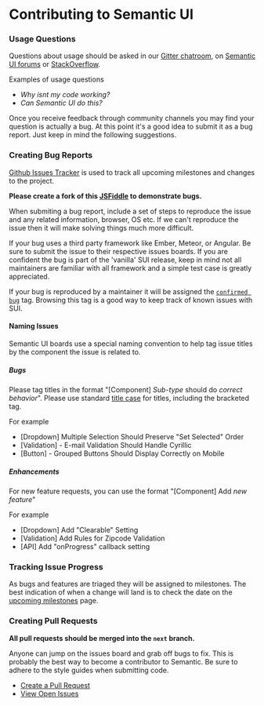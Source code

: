 # Contributing to Semantic UI

### Usage Questions

Questions about usage should be asked in our [Gitter chatroom](https://gitter.im/Semantic-Org/Semantic-UI), on [Semantic UI forums](http://forums.semantic-ui.com) or [StackOverflow](http://stackoverflow.com/questions/tagged/semantic-ui).

Examples of usage questions

-   _Why isnt my code working?_
-   _Can Semantic UI do this?_

Once you receive feedback through community channels you may find your question is actually a bug. At this point it's a good idea to submit it as a bug report. Just keep in mind the following suggestions.

### Creating Bug Reports

[Github Issues Tracker](https://github.com/Semantic-Org/Semantic-UI/issues) is used to track all upcoming milestones and changes to the project.

**Please create a fork of this [JSFiddle](https://jsfiddle.net/ca0rovs3/) to demonstrate bugs.**

When submiting a bug report, include a set of steps to reproduce the issue and any related information, browser, OS etc. If we can't reproduce the issue then it will make solving things much more difficult.

If your bug uses a third party framework like Ember, Meteor, or Angular. Be sure to submit the issue to their respective issues boards. If you are confident the bug is part of the 'vanilla' SUI release, keep in mind not all maintainers are familiar with all framework and a simple test case is greatly appreciated.

If your bug is reproduced by a maintainer it will be assigned the [`confirmed bug`](https://github.com/Semantic-Org/Semantic-UI/issues?q=is%3Aopen+is%3Aissue+label%3A%22Confirmed+Bug%22) tag. Browsing this tag is a good way to keep track of known issues with SUI.

#### Naming Issues

Semantic UI boards use a special naming convention to help tag issue titles by the component the issue is related to.

##### Bugs

Please tag titles in the format "[Component] _Sub-type_ should do _correct behavior_". Please use standard [title case](http://www.titlecase.com) for titles, including the bracketed tag.

For example

-   [Dropdown] Multiple Selection Should Preserve "Set Selected" Order
-   [Validation] - E-mail Validation Should Handle Cyrillic
-   [Button] - Grouped Buttons Should Display Correctly on Mobile

##### Enhancements

For new feature requests, you can use the format "[Component] Add _new feature_"

For example

-   [Dropdown] Add "Clearable" Setting
-   [Validation] Add Rules for Zipcode Validation
-   [API] Add "onProgress" callback setting

### Tracking Issue Progress

As bugs and features are triaged they will be assigned to milestones. The best indication of when a change will land is to check the date on the [upcoming milestones](https://github.com/Semantic-Org/Semantic-UI/milestones) page.

### Creating Pull Requests

**All pull requests should be merged into the `next` branch.**

Anyone can jump on the issues board and grab off bugs to fix. This is probably the best way to become a contributor to Semantic. Be sure to adhere to the style guides when submitting code.

-   [Create a Pull Request](https://github.com/Semantic-Org/Semantic-UI/compare)
-   [View Open Issues](https://github.com/Semantic-Org/Semantic-UI/issues)
